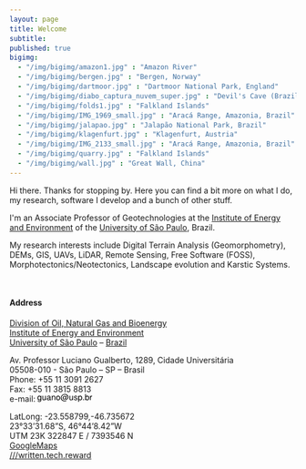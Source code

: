 ```yaml
---
layout: page
title: Welcome
subtitle: 
published: true
bigimg:
  - "/img/bigimg/amazon1.jpg" : "Amazon River"
  - "/img/bigimg/bergen.jpg" : "Bergen, Norway"
  - "/img/bigimg/dartmoor.jpg" : "Dartmoor National Park, England"
  - "/img/bigimg/diabo_captura_nuvem_super.jpg" : "Devil's Cave (Brazil), LiDAR point cloud"
  - "/img/bigimg/folds1.jpg" : "Falkland Islands"
  - "/img/bigimg/IMG_1969_small.jpg" : "Aracá Range, Amazonia, Brazil"
  - "/img/bigimg/jalapao.jpg" : "Jalapão National Park, Brazil"
  - "/img/bigimg/klagenfurt.jpg" : "Klagenfurt, Austria"
  - "/img/bigimg/IMG_2133_small.jpg" : "Aracá Range, Amazonia, Brazil"
  - "/img/bigimg/quarry.jpg" : "Falkland Islands"
  - "/img/bigimg/wall.jpg" : "Great Wall, China"
---
```


<!-- ### Welcome -->

<!-- ![](/img/eu_boina2.jpg)   -->

Hi there. Thanks for stopping by. Here you can find a bit more on what I do, my research, software I develop and a bunch of other stuff.

I'm an Associate Professor of Geotechnologies at the [Institute of Energy and Environment](http://www.iee.usp.br) of the [University of São Paulo](https://www.usp.br), Brazil.

My research interests include Digital Terrain Analysis (Geomorphometry), DEMs, GIS, UAVs, LiDAR, Remote Sensing, Free Software (FOSS), Morphotectonics/Neotectonics, Landscape evolution and Karstic Systems. 

&nbsp;
&nbsp;  
#### Address
[Division of Oil, Natural Gas and Bioenergy](http://www.usp.br/iee/?q=divisao/petroleo)  
[Institute of Energy and Environment](http://www.iee.usp.br/)  
[University of São Paulo](http://www.usp.br/) – [Brazil](https://en.wikipedia.org/wiki/Brazil)    

Av. Professor Luciano Gualberto, 1289, Cidade Universitária  
05508-010 - São Paulo – SP – Brasil  
Phone: +55 11 3091 2627  
Fax: +55 11 3815 8813  
e-mail: ![](/img/mail.png)

LatLong: -23.558799,-46.735672  
23°33’31.68”S, 46°44’8.42”W  
UTM 23K 322847 E / 7393546 N  
[GoogleMaps](https://www.google.com/maps/@-23.558799,-46.735672,216m/data=!3m1!1e3?hl=en)  
[///written.tech.reward](https://w3w.co/written.tech.reward)  







